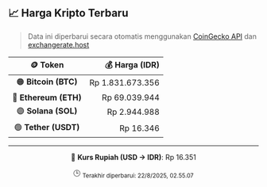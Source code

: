 

<!-- HARGA_KRIPTO -->
## 📈 Harga Kripto Terbaru

> Data ini diperbarui secara otomatis menggunakan [CoinGecko API](https://www.coingecko.com/) dan [exchangerate.host](https://exchangerate.host/)

<div align="center">

| 🪙 Token | 💰 Harga (IDR) |
|:------:|---------------:|
| 🟠 **Bitcoin (BTC)**   | Rp 1.831.673.356 |
| 🔵 **Ethereum (ETH)**  | Rp 69.039.944 |
| 🟣 **Solana (SOL)**    | Rp 2.944.988 |
| 🟢 **Tether (USDT)**   | Rp 16.346 |

---

💱 **Kurs Rupiah (USD → IDR)**: Rp 16.351

🕒 <sub>Terakhir diperbarui: 22/8/2025, 02.55.07</sub>

</div>
<!-- /HARGA_KRIPTO -->